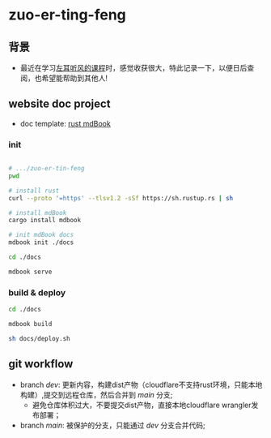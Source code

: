 # zuo-er-ting-feng

## 背景

* 最近在学习[左耳听风的课程](https://time.geekbang.org/column/intro/100002201?tab=catalo)时，感觉收获很大，特此记录一下，以便日后查阅，也希望能帮助到其他人!

## website doc project

* doc template: [rust mdBook](https://github.com/rust-lang/mdBook)

### init

```sh

# .../zuo-er-tin-feng
pwd

# install rust
curl --proto '=https' --tlsv1.2 -sSf https://sh.rustup.rs | sh

# install mdBook
cargo install mdbook

# init mdBook docs
mdbook init ./docs

cd ./docs

mdbook serve

```

### build & deploy

```sh
cd ./docs

mdbook build

sh docs/deploy.sh

```

## git workflow

* branch *dev*: 更新内容，构建dist产物（cloudflare不支持rust环境，只能本地构建）,提交到远程仓库，然后合并到 *main* 分支;
  * 避免仓库体积过大，不要提交dist产物，直接本地cloudflare wrangler发布部署；
* branch *main*: 被保护的分支，只能通过 *dev* 分支合并代码;
